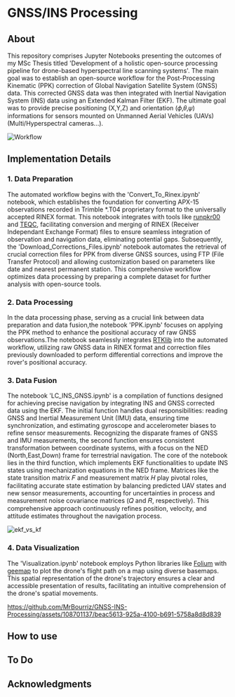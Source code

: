 # GNSS/INS Processing

## About

This repository comprises Jupyter Notebooks presenting the outcomes of my MSc Thesis titled 'Development of a holistic open-source processing pipeline for drone-based hyperspectral line scanning systems'. The main goal was to establish an open-source workflow for the Post-Processing Kinematic (PPK) correction of Global Navigation Satellite System (GNSS) data. This corrected GNSS data was then integrated with Inertial Navigation System (INS) data using an Extended Kalman Filter (EKF). The ultimate goal was to provide precise positioning (X,Y,Z) and orientation (𝜙,𝜃,𝜓) informations for sensors mounted on Unmanned Aerial Vehicles (UAVs) (Multi/Hyperspectral cameras...).

![Workflow](https://github.com/MrBourriz/GNSS-INS-Processing/assets/108701137/c063b786-23e8-4fb9-a530-abd346244743)

## Implementation Details
### 1. Data Preparation
The automated workflow begins with the 'Convert_To_Rinex.ipynb' notebook, which establishes the foundation for converting APX-15 observations recorded in Trimble *.T04 proprietary format to the universally accepted RINEX format. This notebook integrates with tools like [runpkr00](https://kb.unavco.org/article/trimble-runpkr00-latest-versions-744.html) and [TEQC](https://www.unavco.org/software/data-processing/teqc/teqc.html), facilitating conversion and merging of RINEX (Receiver Independant Exchange Format) files to ensure seamless integration of observation and navigation data, eliminating potential gaps. Subsequently, the 'Download_Corrections_Files.ipynb' notebook automates the retrieval of crucial correction files for PPK from diverse GNSS sources, using FTP (File Transfer Protocol) and allowing customization based on parameters like date and nearest permanent station. This comprehensive workflow optimizes data processing by preparing a complete dataset for further analysis with open-source tools.
### 2. Data Processing
In the data processing phase, serving as a crucial link between data preparation and data fusion,the notebook 'PPK.ipynb' focuses on applying the PPK method to enhance the positional accuracy of raw GNSS observations.The notebook seamlessly integrates [RTKlib](https://www.rtklib.com/) into the automated workflow, utilizing raw GNSS data in RINEX format and correction files previously downloaded to perform differential corrections and improve the rover's positional accuracy.
### 3. Data Fusion
The notebook 'LC_INS_GNSS.ipynb' is a compilation of functions designed for achieving precise navigation by integrating INS and GNSS corrected data using the EKF. The initial function handles dual responsibilities: reading GNSS and Inertial Measurement Unit (IMU) data, ensuring time synchronization, and estimating gyroscope and accelerometer biases to refine sensor measurements. Recognizing the disparate frames of GNSS and IMU measurements, the second function ensures consistent transformation between coordinate systems, with a focus on the NED (North,East,Down) frame for terrestrial navigation. The core of the notebook lies in the third function, which implements EKF functionalities to update INS states using mechanization equations in the NED frame. Matrices like the state transition matrix 𝐹 and measurement matrix 𝐻 play pivotal roles, facilitating accurate state estimation by balancing predicted UAV states and new sensor measurements, accounting for uncertainties in process and measurement noise covariance matrices (𝑄 and 𝑅, respectively). This comprehensive approach continuously refines position, velocity, and attitude estimates throughout the navigation process.

![ekf_vs_kf](https://github.com/MrBourriz/GNSS-INS-Processing/assets/108701137/b89de74a-9f71-43c1-834b-7cf910b9e72e)
### 4. Data Visualization
The 'Visualization.ipynb' notebook employs Python libraries like [Folium](https://python-visualization.github.io/folium/latest/) with [geemap](https://geemap.org/) to plot the drone's flight path on a map using diverse basemaps. This spatial representation of the drone's trajectory ensures a clear and accessible presentation of results, facilitating an intuitive comprehension of the drone's spatial movements.

https://github.com/MrBourriz/GNSS-INS-Processing/assets/108701137/beac5613-925a-4100-b691-5758a8d8d839

## How to use

## To Do

## Acknowledgments






